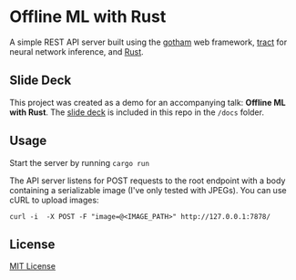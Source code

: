 # Offline ML with Rust

A simple REST API server built using the [gotham](https://gotham.rs/) web framework, [tract](https://github.com/snipsco/tract) for neural network inference, and [Rust](https://www.rust-lang.org/).

## Slide Deck

This project was created as a demo for an accompanying talk: **Offline ML with Rust**. The [slide deck](docs/offline-ml.pdf) is included in this repo in the `/docs` folder.

## Usage

Start the server by running `cargo run`

The API server listens for POST requests to the root endpoint with a body containing a serializable image (I've only tested with JPEGs). You can use cURL to upload images:

```
curl -i  -X POST -F "image=@<IMAGE_PATH>" http://127.0.0.1:7878/
```

## License

[MIT License](LICENSE)
